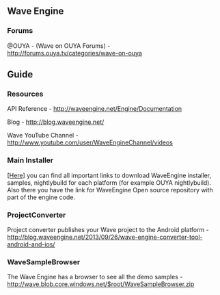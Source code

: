 ## Wave Engine

### Forums

@OUYA - (Wave on OUYA Forums) - http://forums.ouya.tv/categories/wave-on-ouya<br/>

## Guide

### Resources

API Reference - http://waveengine.net/Engine/Documentation

Blog - http://blog.waveengine.net/

Wave YouTube Channel - http://www.youtube.com/user/WaveEngineChannel/videos

### Main Installer

<a target=_blank href="http://waveengine.net/Download/Index">[Here]</a> you can find all important links to download WaveEngine installer, samples, nightlybuild for each platform (for example OUYA nightlybuild). Also there you have the link for WaveEngine Open source repository with part of the engine code.

### ProjectConverter

Project converter publishes your Wave project to the Android platform - http://blog.waveengine.net/2013/09/26/wave-engine-converter-tool-android-and-ios/

### WaveSampleBrowser

The Wave Engine has a browser to see all the demo samples - http://wave.blob.core.windows.net/$root/WaveSampleBrowser.zip
